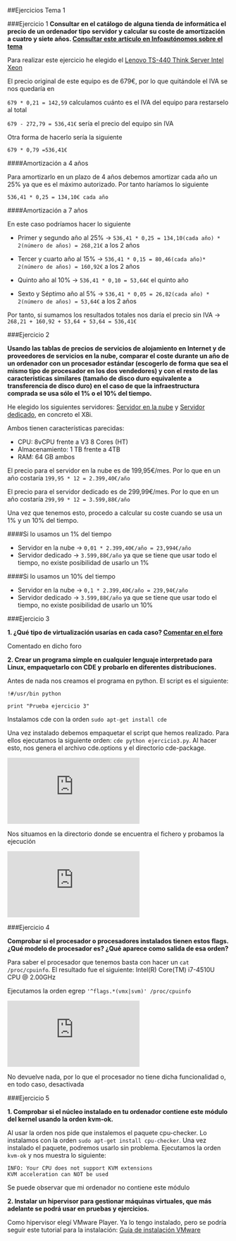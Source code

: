 ##Ejercicios Tema 1

###Ejercicio 1
**Consultar en el catálogo de alguna tienda de informática el precio de un ordenador tipo servidor y calcular su coste de amortización a cuatro y siete años. [Consultar este artículo en Infoautónomos sobre el tema](http://infoautonomos.eleconomista.es/consultas-a-la-comunidad/988/)**

Para realizar este ejercicio he elegido el [Lenovo TS-440 Think Server Intel Xeon](https://www.pccomponentes.com/lenovo-ts-440-think-server-intel-xeon-v1225-e3-4gb)

El precio original de este equipo es de 679€, por lo que quitándole el IVA se nos quedaría en

``679 * 0,21 = 142,59``  calculamos cuánto es el IVA del equipo para restarselo al total

``679 - 272,79 = 536,41€`` sería el precio del equipo sin IVA

Otra forma de hacerlo sería la siguiente

``679 * 0,79 =536,41€``

####Amortización a 4 años

Para amortizarlo en un plazo de 4 años debemos amortizar cada año un 25% ya que es el máximo autorizado. Por tanto haríamos lo siguiente

``536,41 * 0,25 = 134,10€ cada año``

####Amortización a 7 años

En este caso podríamos hacer lo siguiente

- Primer y segundo año al 25% -> ``536,41 * 0,25 = 134,10(cada año) * 2(número de años) = 268,21€`` a los 2 años

- Tercer y cuarto año al 15% -> ``536,41 * 0,15 = 80,46(cada año)* 2(número de años) = 160,92€`` a los 2 años

- Quinto año al 10% -> ``536,41 * 0,10 = 53,64€`` el quinto año

- Sexto y Séptimo año al 5% -> ``536,41 * 0,05 = 26,82(cada año) * 2(número de años) = 53,64€`` a los 2 años

Por tanto, si sumamos los resultados totales nos daría el precio sin IVA -> ``268,21 + 160,92 + 53,64 + 53,64 = 536,41€``


###Ejercicio 2

**Usando las tablas de precios de servicios de alojamiento en Internet y de proveedores de servicios en la nube, comparar el coste durante un año de un ordenador con un procesador estándar (escogerlo de forma que sea el mismo tipo de procesador en los dos vendedores) y con el resto de las características similares (tamaño de disco duro equivalente a transferencia de disco duro) en el caso de que la infraestructura comprada se usa sólo el 1% o el 10% del tiempo.**

He elegido los siguientes servidores: [Servidor en la nube](https://www.axarnet.es/servidores-cloud?gclid=CjwKEAjwhdOwBRDFsYTfhvzX1hYSJAAfCUcLlhWPqpC98amsCCPtwDXgPVC9YKxml8i-kNoV4QXIQBoClyfw_wcB) y [Servidor dedicado](https://www.1and1.es/server-dedicated-tariff#server), en concreto el X8i.

Ambos tienen características parecidas: 

- CPU: 8vCPU frente a V3 8 Cores (HT) 
- Almacenamiento: 1 TB frente a 4TB
- RAM: 64 GB ambos

El precio para el servidor en la nube es de 199,95€/mes. Por lo que en un año costaría ``199,95 * 12 = 2.399,40€/año``

El precio para el servidor dedicado es de 299,99€/mes. Por lo que en un año costaría ``299,99 * 12 = 3.599,88€/año``

Una vez que tenemos esto, procedo a calcular su coste cuando se usa un 1% y un 10% del tiempo.

####Si lo usamos un 1% del tiempo

- Servidor en la nube -> ``0,01 * 2.399,40€/año = 23,994€/año``
- Servidor dedicado -> ``3.599,88€/año`` ya que se tiene que usar todo el tiempo, no existe posibilidad de usarlo un 1%

####Si lo usamos un 10% del tiempo

- Servidor en la nube -> ``0,1 * 2.399,40€/año = 239,94€/año``
- Servidor dedicado -> ``3.599,88€/año`` ya que se tiene que usar todo el tiempo, no existe posibilidad de usarlo un 10%


###Ejercicio 3

**1. ¿Qué tipo de virtualización usarías en cada caso? [Comentar en el foro](https://github.com/JJ/IV16-17/issues/1)**

Comentado en dicho foro

**2. Crear un programa simple en cualquier lenguaje interpretado para Linux, empaquetarlo con CDE y probarlo en diferentes distribuciones.**

Antes de nada nos creamos el programa en python. El script es el siguiente:

```
!#/usr/bin python

print "Prueba ejercicio 3"
```
Instalamos cde con la orden ``sudo apt-get install cde``

Una vez instalado debemos empaquetar el script que hemos realizado. Para ellos ejecutamos la siguiente orden: ``cde python ejercicio3.py``. Al hacer esto, nos genera el archivo cde.options y el directorio cde-package. 

![Imagen 1](http://s1380.photobucket.com/user/sergiocaceres/media/ejercicio3.2-1_zps4digarn1.png.html?sort=3&o=1)

Nos situamos en la directorio donde se encuentra el fichero y probamos la ejecución 

![Imagen 2](http://s1380.photobucket.com/user/sergiocaceres/media/ejercicio3.2-2_zpsoipr7w3n.png.html?sort=3&o=0)


###Ejercicio 4

**Comprobar si el procesador o procesadores instalados tienen estos flags. ¿Qué modelo de procesador es? ¿Qué aparece como salida de esa orden?**

Para saber el procesador que tenemos basta con hacer un ``cat /proc/cpuinfo``. El resultado fue el siguiente: Intel(R) Core(TM) i7-4510U CPU @ 2.00GHz

Ejecutamos la orden egrep ``'^flags.*(vmx|svm)' /proc/cpuinfo``

![Imagen 3](http://s1380.photobucket.com/user/sergiocaceres/media/ejercicio4_zpsm93vcnkc.png.html?o=0)

No devuelve nada, por lo que el procesador no tiene dicha funcionalidad o, en todo caso, desactivada


###Ejercicio 5

**1. Comprobar si el núcleo instalado en tu ordenador contiene este módulo del kernel usando la orden kvm-ok.**

Al usar la orden nos pide que instalemos el paquete cpu-checker. Lo instalamos con la orden ``sudo apt-get install cpu-checker``. Una vez instalado el paquete, podremos usarlo sin problema.
Ejecutamos la orden ``kvm-ok`` y nos muestra lo siguiente:

```
INFO: Your CPU does not support KVM extensions
KVM acceleration can NOT be used
```
Se puede observar que mi ordenador no contiene este módulo

**2. Instalar un hipervisor para gestionar máquinas virtuales, que más adelante se podrá usar en pruebas y ejercicios.**

Como hipervisor elegí VMware Player. Ya lo tengo instalado, pero se podría seguir este tutorial para la instalación: [Guía de instalación VMware](https://help.ubuntu.com/community/VMware/Player)